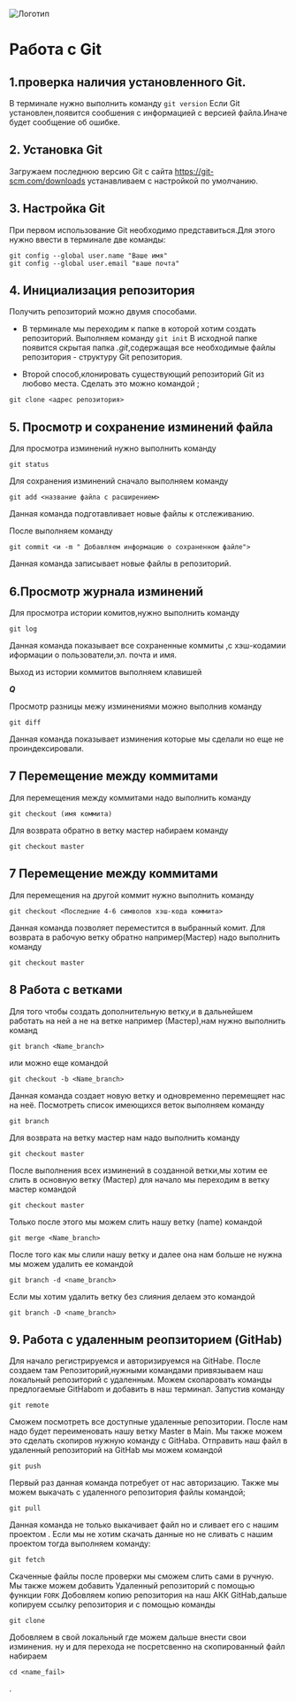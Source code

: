 ![Логотип](logo.jpg)
# Работа с Git
## 1.проверка наличия установленного Git.
В терминале нужно выполнить команду `git version`
Если Git установлен,появится сообшения с информацией с версией файла.Иначе будет сообщение об ошибке.
## 2. Установка Git
Загружаем последнюю версию Git с сайта https://git-scm.com/downloads
устанавливаем с настройкой по умолчанию.

## 3. Настройка Git
При первом использование Git необходимо представиться.Для этого нужно ввести в терминале две команды:
```
git config --global user.name "Ваше имя"
git config --global user.email "ваше почта"
```

## 4. Инициализация репозитория
Получить репозиторий можно двумя способами.
* В терминале мы переходим к папке в которой хотим создать репозиторий.
Выполняем команду `git init`
В исходной папке появится скрытая папка *.git*,содержащая все необходимые файлы репозитория - структуру Git репозитория.

* Второй способ,клонировать существующий репозиторий Git из любово места.
Сделать это можно командой ;
```
git clone <адрес репозитория>
```

## 5. Просмотр и сохранение изминений файла

Для просмотра изминений нужно выполнить команду
```
git status
```
Для сохранения изминений сначало выполняем команду 
```
git add <название файла с расширением>
```
Данная команда подготавливает новые файлы к отслеживанию.


После выполняем команду 
```
git commit <и -m " Добавляем информацию о сохраненном файле">
```
Данная команда записывает новые файлы в репозиторий.


## 6.Просмотр журнала изминений

Для просмотра истории комитов,нужно выполнить команду
```
git log
```
Данная команда показывает все сохраненные коммиты ,с хэш-кодамии иформации о пользователи,эл. почта и имя.


Выход из истории коммитов выполняем клавишей

__*Q*__

Просмотр разницы межу изминениями  можно выполнив команду
```
git diff
```
Данная команда показывает изминения которые мы сделали но еще не проиндексировали.


## 7 Перемещение между коммитами
Для перемещения между коммитами надо выполнить команду
```
git checkout (имя коммита)
```
Для возврата обратно в ветку мастер набираем команду
```
git checkout master
```

## 7 Перемещение между коммитами

Для перемещения на другой коммит нужно выполнить команду
```
git checkout <Последние 4-6 символов хэш-кода коммита>
```
Данная команда позволяет переместится в выбранный комит.
Для возврата в рабочую ветку обратно например(Мастер) надо выполнить команду 
```
git checkout master
```
## 8 Работа с ветками
Для того чтобы создать дополнительную ветку,и в дальнейшем работать на ней а не на ветке
например (Мастер),нам нужно выполнить команд
```
git branch <Name_branch>
```
или можно еще командой
```
git checkout -b <Name_branch>
```
Данная команда создает новую ветку и одновременно перемещяет нас на неё.
Посмотреть список имеющихся веток выполняем команду
```
git branch
```
Для возврата на ветку мастер нам надо выполнить команду
```
git checkout master
```
После выполнения всех изминений в созданной ветки,мы хотим ее слить
в основную ветку (Мастер) для начало мы переходим в ветку мастер командой
```
git checkout master
```
Только после этого мы можем слить нашу ветку (name) командой
```
git merge <Name_branch>
```
После того как мы слили нашу ветку и далее она нам больше не нужна мы можем удалить ее командой
```
git branch -d <name_branch>
```
Если мы хотим удалить ветку без слияния делаем это командой
```
git branch -D <name_branch>
```
## 9. Работа с удаленным реопзиторием (GitHab) 

Для начало регистрируемся и авторизируемся на GitHabe.
 После создаем там Репозиторий,нужными командами привязываем наш локальный
 репозиторий с удаленным. Можем скопаровать команды предлогаемые GitHabom и добавить в наш терминал.
 Запустив команду
 ```
git remote
 ```
 Сможем посмотреть все доступные удаленные репозитории.
 После нам надо будет переименовать нашу ветку Master в Main.
 Мы также можем это сделать скопиров нужную команду с GitHaba.
 Отправить наш файл в удаленный репозиторий на GitHab мы можем командой
 ```
git push
 ```
 Первый раз данная команда потребует от нас авторизацию.
 Также мы можем выкачать с удаленного репозитория файлы командой;
 ```
git pull
 ```
 Данная команда не только выкачивает файл но и сливает его с нашим проектом .
 Если мы не хотим скачать данные но не сливать с нашим проектом тогда выполняем команду:
 ```
 git fetch
 ```
 Скаченные файлы после проверки мы сможем слить сами в ручную.
 Мы также можем добавить Удаленный репозиторий с помощью функции `FORK`
 Добовляем копию репозитория на наш АКК GitHab,дальше копируем ссылку репозитория
 и с помощью команды
 ```
git clone
 ```
 Добовляем в свой локальный где можем дальше внести свои изминения.
 ну и для перехода не посретсвенно на скопированный файл набираем
 ```
cd <name_fail>
 ```
 .
